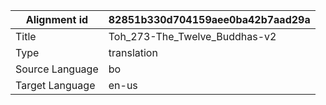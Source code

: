 |Alignment id | 82851b330d704159aee0ba42b7aad29a
| --- | --- 
|Title | Toh_273-The_Twelve_Buddhas-v2 
|Type | translation
|Source Language | bo
|Target Language | en-us
